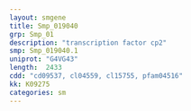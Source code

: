 ```yaml
---
layout: smgene
title: Smp_019040
grp: Smp_01
description: "transcription factor cp2"
smp: Smp_019040.1
uniprot: "G4VG43"
length:  2433
cdd: "cd09537, cl04559, cl15755, pfam04516"
kk: K09275
categories: sm
---
```

